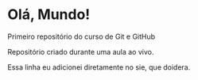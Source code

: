 # Olá, Mundo!
 Primeiro repositório do curso de Git e GitHub

Repositório criado durante uma aula ao vivo.

Essa linha  eu adicionei  diretamente no sie, que  doidera.
